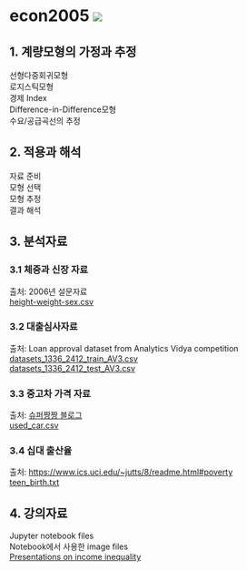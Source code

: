 # econ2005 <img src="https://img.shields.io/badge/서강경제-자료분석-lightgrey?labelColor=red&logo=github&">

## 1. 계량모형의 가정과 추정
선형다중회귀모형<br>
로지스틱모형<br>
경제 Index<br>
Difference-in-Difference모형<br>
수요/공급곡선의 추정

## 2. 적용과 해석
자료 준비<br>
모형 선택<br>
모형 추정<br>
결과 해석<br>

## 3. 분석자료

### 3.1 체중과 신장 자료
출처: 2006년 설문자료<br>
[height-weight-sex.csv](https://github.com/k5yi/econ2005/blob/master/datasets/height-weight-sex.csv)

### 3.2 대출심사자료
출처: Loan approval dataset from Analytics Vidya competition<br>
[datasets_1336_2412_train_AV3.csv](https://github.com/k5yi/econ2005/blob/master/datasets/datasets_1336_2412_train_AV3.csv) <br>
[datasets_1336_2412_test_AV3.csv](https://github.com/k5yi/econ2005/blob/master/datasets/datasets_1336_2412_test_AV3.csv)

### 3.3 중고차 가격 자료
출처: [슈퍼짱짱 블로그](https://blog.naver.com/leedk1110/220775742538)<br>
[used_car.csv](https://github.com/k5yi/econ2005/blob/master/datasets/used_car.csv)

### 3.4 십대 출산율
출처: https://www.ics.uci.edu/~jutts/8/readme.html#poverty <br> 
[teen_birth.txt](https://github.com/k5yi/econ2005/blob/master/datasets/teen_birth.txt)

## 4. 강의자료
Jupyter notebook files<br>
Notebook에서 사용한 image files<br>
[Presentations on income inequality](https://github.com/k5yi/econ2005/blob/master/income-inequality-presentations.md)
